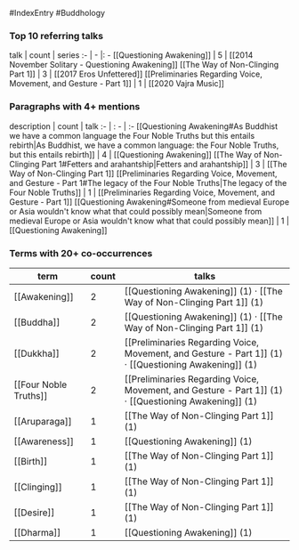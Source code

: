 #IndexEntry #Buddhology

### Top 10 referring talks
talk | count | series
:- | - |: -
[[Questioning Awakening]] | 5 | [[2014 November Solitary - Questioning Awakening]]
[[The Way of Non-Clinging Part 1]] | 3 | [[2017 Eros Unfettered]]
[[Preliminaries Regarding Voice, Movement, and Gesture - Part 1]] | 1 | [[2020 Vajra Music]]

### Paragraphs with 4+ mentions
description | count | talk
:- | : - | :-
[[Questioning Awakening#As Buddhist we have a common language the Four Noble Truths but this entails rebirth\|As Buddhist, we have a common language: the Four Noble Truths, but this entails rebirth]] | 4 | [[Questioning Awakening]]
[[The Way of Non-Clinging Part 1#Fetters and arahantship\|Fetters and arahantship]] | 3 | [[The Way of Non-Clinging Part 1]]
[[Preliminaries Regarding Voice, Movement, and Gesture - Part 1#The legacy of the Four Noble Truths\|The legacy of the Four Noble Truths]] | 1 | [[Preliminaries Regarding Voice, Movement, and Gesture - Part 1]]
[[Questioning Awakening#Someone from medieval Europe or Asia wouldn't know what that could possibly mean\|Someone from medieval Europe or Asia wouldn't know what that could possibly mean]] | 1 | [[Questioning Awakening]]

### Terms with 20+ co-occurrences
term | count | talks
-|-|-
[[Awakening]] | 2 | <span class="counts">[[Questioning Awakening]] (1) · [[The Way of Non-Clinging Part 1]] (1)</span> 
[[Buddha]] | 2 | <span class="counts">[[Questioning Awakening]] (1) · [[The Way of Non-Clinging Part 1]] (1)</span> 
[[Dukkha]] | 2 | <span class="counts">[[Preliminaries Regarding Voice, Movement, and Gesture - Part 1]] (1) · [[Questioning Awakening]] (1)</span> 
[[Four Noble Truths]] | 2 | <span class="counts">[[Preliminaries Regarding Voice, Movement, and Gesture - Part 1]] (1) · [[Questioning Awakening]] (1)</span> 
[[Aruparaga]] | 1 | <span class="counts">[[The Way of Non-Clinging Part 1]] (1)</span> 
[[Awareness]] | 1 | <span class="counts">[[Questioning Awakening]] (1)</span> 
[[Birth]] | 1 | <span class="counts">[[The Way of Non-Clinging Part 1]] (1)</span> 
[[Clinging]] | 1 | <span class="counts">[[The Way of Non-Clinging Part 1]] (1)</span> 
[[Desire]] | 1 | <span class="counts">[[The Way of Non-Clinging Part 1]] (1)</span> 
[[Dharma]] | 1 | <span class="counts">[[Questioning Awakening]] (1)</span> 

